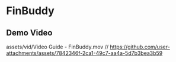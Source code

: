 # FinBuddy



## Demo Video
assets/vid/Video Guide - FinBuddy.mov
// https://github.com/user-attachments/assets/7842346f-2ca1-49c7-aa4a-5d7b3bea3b59

